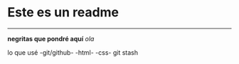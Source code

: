 # Este es un readme
---
**negritas que pondré aquí**
_ola_

lo que usé
-git/github-
-html-
-css-
git stash
